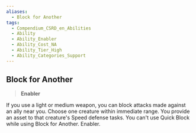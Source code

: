 ```yaml
---
aliases:
  - Block for Another
tags:
  - Compendium_CSRD_en_Abilities
  - Ability
  - Ability_Enabler
  - Ability_Cost_NA
  - Ability_Tier_High
  - Ability_Categories_Support
---
```

  
    
## Block for Another    
>**Enabler**  
    
If you use a light or medium weapon, you can block attacks made against an ally near you. Choose one creature within immediate range. You provide an asset to that creature's Speed defense tasks. You can't use Quick Block while using Block for Another. Enabler.